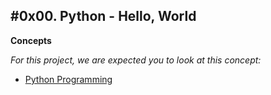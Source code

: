 #0x00. Python - Hello, World
---
**Concepts**

*For this project, we are expected you to look at this concept:*
- [Python Programming](https://alx-intranet.hbtn.io/concepts/550)
